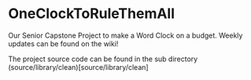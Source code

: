 # OneClockToRuleThemAll
Our Senior Capstone Project to make a Word Clock on a budget. Weekly updates can be found on the wiki!

The project source code can be found in the sub directory (source/library/clean)[source/library/clean]
